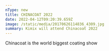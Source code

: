 ```yaml
---
nType: new
title: CHINACOAT 2022
date: 2022-04-12T09:20:39.659Z
image: /static/media/20170626114836_4309.jpg
summary: Kimix will attend Chinacoat 2022
---
```

Chinacoat is the world biggest coating show